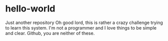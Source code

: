 # hello-world
Just another repository
Oh good lord, this is rather a crazy challenge trying to learn this system. I'm not a programmer and I love things to be simple and clear. Github, you are neither of these.
